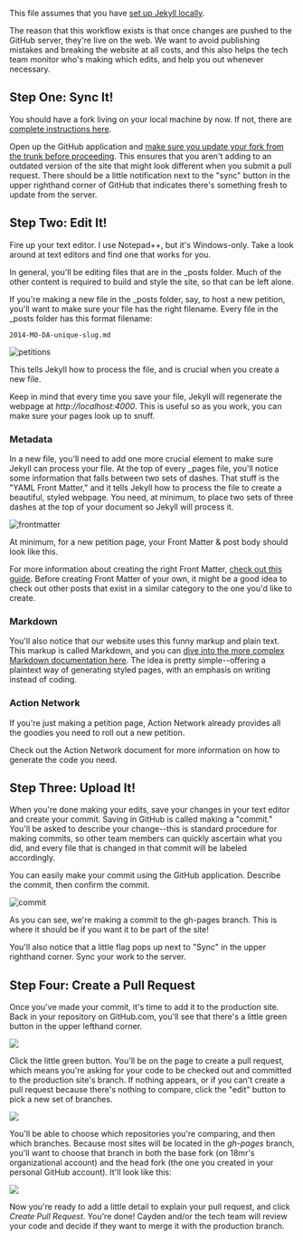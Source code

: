 This file assumes that you have [set up Jekyll locally](https://github.com/18mr/documentation/blob/master/local-site.md).

The reason that this workflow exists is that once changes are pushed to the GitHub server, they're live on the web. We want to avoid publishing mistakes and breaking the website at all costs, and this also helps the tech team monitor who's making which edits, and help you out whenever necessary.

## Step One: Sync It!

You should have a fork living on your local machine by now. If not, there are [complete instructions here](https://github.com/18mr/documentation/blob/master/local-site.md).

Open up the GitHub application and [make sure you update your fork from the trunk before proceeding](https://github.com/18mr/documentation/blob/master/sync-your-fork.md). This ensures that you aren't adding to an outdated version of the site that might look different when you submit a pull request. There should be a little notification next to the "sync" button in the upper righthand corner of GitHub that indicates there's something fresh to update from the server.

## Step Two: Edit It!

Fire up your text editor. I use Notepad++, but it's Windows-only. Take a look around at text editors and find one that works for you.

In general, you'll be editing files that are in the _posts folder. Much of the other content is required to build and style the site, so that can be left alone.

If you're making a new file in the _posts folder, say, to host a new petition, you'll want to make sure your file has the right filename. Every file in the _posts folder has this format filename: 

    2014-MO-DA-unique-slug.md

![petitions](https://cloud.githubusercontent.com/assets/2704279/5173174/30455d98-73db-11e4-9a4d-d9310188313f.PNG)

This tells Jekyll how to process the file, and is crucial when you create a new file.

Keep in mind that every time you save your file, Jekyll will regenerate the webpage at _http://localhost:4000_. This is useful so as you work, you can make sure your pages look up to snuff.

### Metadata

In a new file, you'll need to add one more crucial element to make sure Jekyll can process your file. At the top of every _pages file, you'll notice some information that falls between two sets of dashes. That stuff is the "YAML Front Matter," and it tells Jekyll how to process the file to create a beautiful, styled webpage. You need, at minimum, to place two sets of three dashes at the top of your document so Jekyll will process it.

![frontmatter](https://cloud.githubusercontent.com/assets/2704279/5173219/a9d3b542-73db-11e4-9cbb-1adb8012f4e0.PNG)

At minimum, for a new petition page, your Front Matter & post body should look like this.

For more information about creating the right Front Matter, [check out this guide](http://jekyllrb.com/docs/frontmatter/). Before creating Front Matter of your own, it might be a good idea to check out other posts that exist in a similar category to the one you'd like to create.

### Markdown

You'll also notice that our website uses this funny markup and plain text. This markup is called Markdown, and you can [dive into the more complex Markdown documentation here](http://daringfireball.net/projects/markdown/basics). The idea is pretty simple--offering a plaintext way of generating styled pages, with an emphasis on writing instead of coding.

### Action Network

If you're just making a petition page, Action Network already provides all the goodies you need to roll out a new petition.

Check out the Action Network document for more information on how to generate the code you need.

## Step Three: Upload It!

When you're done making your edits, save your changes in your text editor and create your commit. Saving in GitHub is called making a "commit." You'll be asked to describe your change--this is standard procedure for making commits, so other team members can quickly ascertain what you did, and every file that is changed in that commit will be labeled accordingly.

You can easily make your commit using the GitHub application. Describe the commit, then confirm the commit.

![commit](https://cloud.githubusercontent.com/assets/2704279/5173281/2e638918-73dc-11e4-8a37-8d3cd29a4c30.PNG)

As you can see, we're making a commit to the gh-pages branch. This is where it should be if you want it to be part of the site!

You'll also notice that a little flag pops up next to "Sync" in the upper righthand corner. Sync your work to the server.

## Step Four: Create a Pull Request

Once you've made your commit, it's time to add it to the production site. Back in your repository on GitHub.com, you'll see that there's a little green button in the upper lefthand corner.

<img src="https://cloud.githubusercontent.com/assets/2704279/4381570/3059548a-4378-11e4-905e-902b44173fa4.PNG">

Click the little green button. You'll be on the page to create a pull request, which means you're asking for your code to be checked out and committed to the production site's branch. If nothing appears, or if you can't create a pull request because there's nothing to compare, click the "edit" button to pick a new set of branches.

<img src="https://cloud.githubusercontent.com/assets/2704279/4381573/338300de-4378-11e4-843f-89226d6af046.PNG">

You'll be able to choose which repositories you're comparing, and then which branches. Because most sites will be located in the _gh-pages_ branch, you'll want to choose that branch in both the base fork (on 18mr's organizational account) and the head fork (the one you created in your personal GitHub account). It'll look like this: 

<img src="https://cloud.githubusercontent.com/assets/2704279/4381750/f14fbd6c-437a-11e4-993e-fbfd6670e481.PNG">

Now you're ready to add a little detail to explain your pull request, and click _Create Pull Request_. You're done! Cayden and/or the tech team will review your code and decide if they want to merge it with the production branch.
